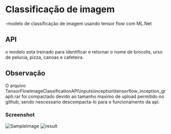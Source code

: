 # Classificação de imagem

-modelo de classificação de imagem usando tensor flow com ML.Net

## API

o modelo esta treinado para identificar e retornar o nome de brocolis, urso de pelucia, pizza, canoas e cafeteira.

## Observação

O arquivo TensorFlowImageClassificationAPI\inputs\inception\tensorflow_inception_graph.rar foi compactado devido ao tamanho maximo de upload permitido no github, sendo nescessario descompacta-lo para o funcionamento da api.

### Screenshot 

![SampleImage](https://5.imimg.com/data5/HK/RM/MY-4390697/teddy-bear-500x500.jpg)
![result](Screenshot/result.png)
